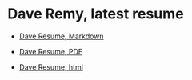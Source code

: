 # Dave Remy, latest resume

* [Dave Resume, Markdown](https://github.com/daveremy/latest-resume/blob/master/resume.md)

* [Dave Resume, PDF](https://github.com/daveremy/latest-resume/blob/master/resume.pdf)

* [Dave Resume, html](https://github.com/daveremy/latest-resume/blob/master/resume.html)
